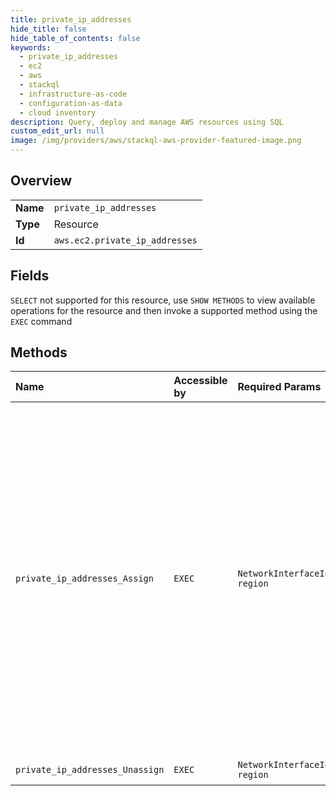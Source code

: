```yaml
---
title: private_ip_addresses
hide_title: false
hide_table_of_contents: false
keywords:
  - private_ip_addresses
  - ec2
  - aws    
  - stackql
  - infrastructure-as-code
  - configuration-as-data
  - cloud inventory
description: Query, deploy and manage AWS resources using SQL
custom_edit_url: null
image: /img/providers/aws/stackql-aws-provider-featured-image.png
---
```

  
    

## Overview
<table><tbody>
<tr><td><b>Name</b></td><td><code>private_ip_addresses</code></td></tr>
<tr><td><b>Type</b></td><td>Resource</td></tr>
<tr><td><b>Id</b></td><td><code>aws.ec2.private_ip_addresses</code></td></tr>
</tbody></table>

## Fields
`SELECT` not supported for this resource, use `SHOW METHODS` to view available operations for the resource and then invoke a supported method using the `EXEC` command  
## Methods
| Name | Accessible by | Required Params | Description |
|:-----|:--------------|:----------------|:------------|
| `private_ip_addresses_Assign` | `EXEC` | `NetworkInterfaceId, region` | &lt;p&gt;Assigns one or more secondary private IP addresses to the specified network interface.&lt;/p&gt; &lt;p&gt;You can specify one or more specific secondary IP addresses, or you can specify the number of secondary IP addresses to be automatically assigned within the subnet's CIDR block range. The number of secondary IP addresses that you can assign to an instance varies by instance type. For information about instance types, see &lt;a href="https://docs.aws.amazon.com/AWSEC2/latest/UserGuide/instance-types.html"&gt;Instance Types&lt;/a&gt; in the &lt;i&gt;Amazon Elastic Compute Cloud User Guide&lt;/i&gt;. For more information about Elastic IP addresses, see &lt;a href="https://docs.aws.amazon.com/AWSEC2/latest/UserGuide/elastic-ip-addresses-eip.html"&gt;Elastic IP Addresses&lt;/a&gt; in the &lt;i&gt;Amazon Elastic Compute Cloud User Guide&lt;/i&gt;.&lt;/p&gt; &lt;p&gt;When you move a secondary private IP address to another network interface, any Elastic IP address that is associated with the IP address is also moved.&lt;/p&gt; &lt;p&gt;Remapping an IP address is an asynchronous operation. When you move an IP address from one network interface to another, check &lt;code&gt;network/interfaces/macs/mac/local-ipv4s&lt;/code&gt; in the instance metadata to confirm that the remapping is complete.&lt;/p&gt; &lt;p&gt;You must specify either the IP addresses or the IP address count in the request.&lt;/p&gt; &lt;p&gt;You can optionally use Prefix Delegation on the network interface. You must specify either the IPv4 Prefix Delegation prefixes, or the IPv4 Prefix Delegation count. For information, see &lt;a href="https://docs.aws.amazon.com/AWSEC2/latest/UserGuide/ec2-prefix-eni.html"&gt; Assigning prefixes to Amazon EC2 network interfaces&lt;/a&gt; in the &lt;i&gt;Amazon Elastic Compute Cloud User Guide&lt;/i&gt;.&lt;/p&gt; |
| `private_ip_addresses_Unassign` | `EXEC` | `NetworkInterfaceId, region` | Unassigns one or more secondary private IP addresses, or IPv4 Prefix Delegation prefixes from a network interface. |
